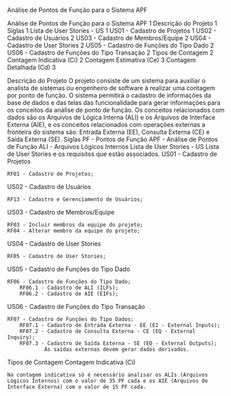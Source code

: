 Análise de Pontos de Função para o Sistema APF

Análise de Pontos de Função para o Sistema APF    1
Descrição do Projeto    1
Siglas    1
Lista de User Stories - US    1
US01 - Cadastro de Projetos    1
US02 - Cadastro de Usuários    2
US03 - Cadastro de Membros/Equipe    2
US04 - Cadastro de User Stories    2
US05 - Cadastro de Funções do Tipo Dado    2
US06 - Cadastro de Funções do Tipo Transação    2
Tipos de Contagem    2
Contagem Indicativa (Ci)    2
Contagem Estimativa (Ce)    3
Contagem Detalhada (Cd)    3


Descrição do Projeto
    O projeto consiste de um sistema para auxiliar o analista de sistemas ou engenheiro de software à realizar uma contagem por ponto de função. O sistema permitirá o cadastro de informações da base de dados e das telas das funcionalidade para gerar informações para os conceitos da análise de ponto de função. Os conceitos relacionados com dados são os Arquivos de Lógica Interna (ALI) e os Arquivos de Interface Externa (AIE), e os conceitos relacionados com operações externas a fronteira do sistema são: Entrada Externa (EE), Consulta Externa (CE) e Saída Externa (SE).
Siglas
    PF - Pontos de Função
    APF - Análise de Pontos de Função
    ALI - Arquivos Lógicos Internos
Lista de User Stories - US
    Lista de User Stories e os requisitos que estão associados.
US01 - Cadastro de Projetos

    RF01 - Cadastro de Projetos;
US02 - Cadastro de Usuários

    RF13 - Cadastro e Gerenciamento de Usuários;
US03 - Cadastro de Membros/Equipe

    RF03 - Incluir membros da equipe do projeto;
    RF04 - Alterar membro da equipe do projeto;
US04 - Cadastro de User Stories

    RF05 - Cadastro de User Stories;
US05 - Cadastro de Funções do Tipo Dado

    RF06 - Cadastro de Funções do Tipo Dado;
        RF06.1 - Cadastro de ALI (ILFs);
        RF06.2 - Cadastro de AIE (EIFs);

US06 - Cadastro de Funções do Tipo Transação

    RF07 - Cadastro de Funções do Tipo Dados;
        RF07.1 - Cadastro de Entrada Externa - EE (EI - External Inputs);
        RF07.2 - Cadastro de Consulta Externa - CE (EQ - External Inquiry);
        RF07.3 - Cadastro de Saída Externa - SE (EO - External Outputs);
                Às saídas externas devem gerar dados derivados.

Tipos de Contagem
Contagem Indicativa (Ci)

    Na contagem indicativa só é necessário analisar os ALIs (Arquivos Lógicos Internos) com o valor de 35 PF cada e os AIE (Arquivos de Interface Externa) com o valor de 15 PF cada.
